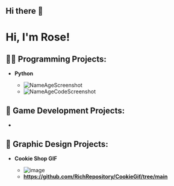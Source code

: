 ## Hi there 👋

<!--
**RichRepository/RichRepository** is a ✨ _special_ ✨ repository because its `README.md` (this file) appears on your GitHub profile.

Here are some ideas to get you started:

- 🔭 I’m currently working on ...
- 🌱 I’m currently learning ...
- 👯 I’m looking to collaborate on ...
- 🤔 I’m looking for help with ...
- 💬 Ask me about ...
- 📫 How to reach me: ...
- 😄 Pronouns: ...
- ⚡ Fun fact: ...
-->

<h1>Hi, I'm Rose! 
  
<h2>👨‍💻 Programming Projects:</h2>

- <b>Python</b>

  - ![NameAgeScreenshot](https://github.com/user-attachments/assets/ca9ca5ed-2cbe-44bd-a432-0271f680d8d7)
  - ![NameAgeCodeScreenshot](https://github.com/user-attachments/assets/7d9f1531-5824-4a7e-b09b-1bee549ce67e)

<h2>🔭 Game Development Projects:</h2>

- 

<h2> 🤳 Graphic Design Projects:</h2>

- <b>Cookie Shop GIF</b>

  - ![image](https://github.com/user-attachments/assets/651cc1d3-40a4-4a28-b568-8db175cb2a1f)
  - <b> https://github.com/RichRepository/CookieGif/tree/main </b>
